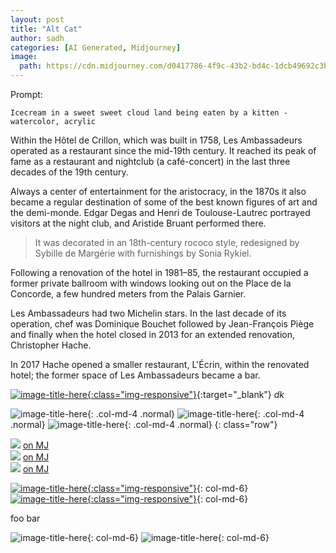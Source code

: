```yaml
---
layout: post
title: "Alt Cat"
author: sadh
categories: [AI Generated, Midjourney]
image:
  path: https://cdn.midjourney.com/d0417786-4f9c-43b2-bd4c-1dcb49692c3b/0_1.png
---
```


Prompt:

```
Icecream in a sweet sweet cloud land being eaten by a kitten - watercolor, acrylic
```

Within the Hôtel de Crillon, which was built in 1758, Les Ambassadeurs operated as a restaurant since the mid-19th century. It reached its peak of fame as a restaurant and nightclub (a café-concert) in the last three decades of the 19th century.

Always a center of entertainment for the aristocracy, in the 1870s it also became a regular destination of some of the best known figures of art and the demi-monde. Edgar Degas and Henri de Toulouse-Lautrec portrayed visitors at the night club, and Aristide Bruant performed there.

> It was decorated in an 18th-century rococo style, redesigned by Sybille de Margérie with furnishings by Sonia Rykiel.

Following a renovation of the hotel in 1981–85, the restaurant occupied a former private ballroom with windows looking out on the Place de la Concorde, a few hundred meters from the Palais Garnier.

Les Ambassadeurs had two Michelin stars. In the last decade of its operation, chef was Dominique Bouchet followed by Jean-François Piège and finally when the hotel closed in 2013 for an extended renovation, Christopher Hache.

In 2017 Hache opened a smaller restaurant, L'Écrin, within the renovated hotel; the former space of Les Ambassadeurs became a bar.

[![image-title-here](https://cdn.midjourney.com/99df4134-8964-4e9f-8eaa-19743dca63ad/0_3.png){:class="img-responsive"}](https://www.midjourney.com/app/jobs/4946900f-d807-4853-af29-7eb2537a61aa/){:target="\_blank"}
_dk_

![image-title-here](https://cdn.midjourney.com/8faee164-72aa-4cff-8c13-d115ecccd4dd/0_2.png){: .col-md-4 .normal}
![image-title-here](https://cdn.midjourney.com/99df4134-8964-4e9f-8eaa-19743dca63ad/0_3.png){: .col-md-4 .normal}
![image-title-here](https://cdn.midjourney.com/99df4134-8964-4e9f-8eaa-19743dca63ad/0_3.png){: .col-md-4 .normal}
{: class="row"}

<div class="row">
<div class="col-md-4 normal m-0">
<img src="https://cdn.midjourney.com/b8429df2-143c-49cd-85a7-f8976a373cda/0_1.png" class="m-0"/>
<a href="https://cdn.midjourney.com/b8429df2-143c-49cd-85a7-f8976a373cda/0_1.png">on MJ</a>
</div>
<div class="col-md-4 normal m-0">
<img src="https://cdn.midjourney.com/b8429df2-143c-49cd-85a7-f8976a373cda/0_1.png" class="m-0"/>
<a href="https://cdn.midjourney.com/b8429df2-143c-49cd-85a7-f8976a373cda/0_1.png">on MJ</a>
</div>
<div class="col-md-4 normal m-0">
<img src="https://cdn.midjourney.com/b8429df2-143c-49cd-85a7-f8976a373cda/0_1.png" class="m-0"/>
<a href="https://cdn.midjourney.com/b8429df2-143c-49cd-85a7-f8976a373cda/0_1.png">on MJ</a>
</div>
</div>

[![image-title-here](https://cdn.midjourney.com/99df4134-8964-4e9f-8eaa-19743dca63ad/0_3.png){:class="img-responsive"}](https://www.midjourney.com/app/jobs/4946900f-d807-4853-af29-7eb2537a61aa/){: col-md-6}
[![image-title-here](https://cdn.midjourney.com/99df4134-8964-4e9f-8eaa-19743dca63ad/0_3.png){:class="img-responsive"}](https://www.midjourney.com/app/jobs/4946900f-d807-4853-af29-7eb2537a61aa/){: col-md-6}

foo bar

![image-title-here](https://cdn.midjourney.com/8faee164-72aa-4cff-8c13-d115ecccd4dd/0_2.png){: col-md-6}
![image-title-here](https://cdn.midjourney.com/99df4134-8964-4e9f-8eaa-19743dca63ad/0_3.png){: col-md-6}
